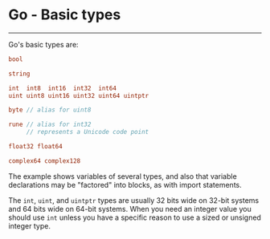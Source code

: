 # Go - Basic types

---

Go's basic types are:

```go
bool

string

int  int8  int16  int32  int64
uint uint8 uint16 uint32 uint64 uintptr

byte // alias for uint8

rune // alias for int32
     // represents a Unicode code point

float32 float64

complex64 complex128
```

The example shows variables of several types, and also that variable declarations may be "factored" into blocks, as with import statements.

The `int`, `uint`, and `uintptr` types are usually 32 bits wide on 32-bit systems and 64 bits wide on 64-bit systems. When you need an integer value you should use `int` unless you have a specific reason to use a sized or unsigned integer type.
